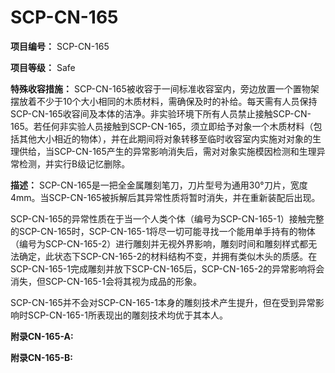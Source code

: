 # SCP-CN-165

**项目编号：**  SCP-CN-165

**项目等级：**  Safe

**特殊收容措施：**  SCP-CN-165被收容于一间标准收容室内，旁边放置一个置物架摆放着不少于10个大小相同的木质材料，需确保及时的补给。每天需有人员保持SCP-CN-165收容间及本体的洁净。非实验环境下所有人员禁止接触SCP-CN-165。若任何非实验人员接触到SCP-CN-165，须立即给予对象一个木质材料（包括其他大小相近的物体），并在此期间将对象转移至临时收容室内实施对对象的生理供给，当SCP-CN-165产生的异常影响消失后，需对对象实施模因检测和生理异常检测，并实行B级记忆删除。

**描述：**  SCP-CN-165是一把全金属雕刻笔刀，刀片型号为通用30°刀片，宽度4mm。当SCP-CN-165被拆解后其异常性质将暂时消失，并在重新装配后出现。

SCP-CN-165的异常性质在于当一个人类个体（编号为SCP-CN-165-1）接触完整的SCP-CN-165时，SCP-CN-165-1将尽一切可能寻找一个能用单手持有的物体（编号为SCP-CN-165-2）进行雕刻并无视外界影响，雕刻时间和雕刻样式都无法确定，此状态下SCP-CN-165-2的材料结构不变，并拥有类似木头的质感。在SCP-CN-165-1完成雕刻并放下SCP-CN-165后，SCP-CN-165-2的异常影响将会消失，但SCP-CN-165-1会将其视为成品的形象。

SCP-CN-165并不会对SCP-CN-165-1本身的雕刻技术产生提升，但在受到异常影响时SCP-CN-165-1所表现出的雕刻技术均优于其本人。

**附录CN-165-A:** 

**附录CN-165-B:** 



